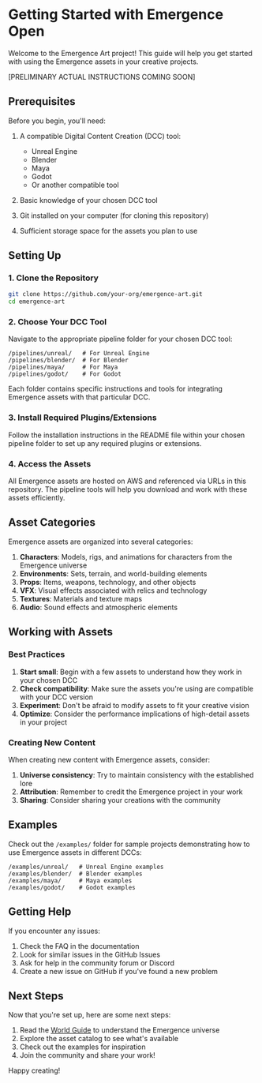 # Getting Started with Emergence Open

Welcome to the Emergence Art project! This guide will help you get started with using the Emergence assets in your creative projects.

[PRELIMINARY ACTUAL INSTRUCTIONS COMING SOON]

## Prerequisites

Before you begin, you'll need:

1. A compatible Digital Content Creation (DCC) tool:
   - Unreal Engine
   - Blender
   - Maya
   - Godot
   - Or another compatible tool

2. Basic knowledge of your chosen DCC tool
3. Git installed on your computer (for cloning this repository)
4. Sufficient storage space for the assets you plan to use

## Setting Up

### 1. Clone the Repository

```bash
git clone https://github.com/your-org/emergence-art.git
cd emergence-art
```

### 2. Choose Your DCC Tool

Navigate to the appropriate pipeline folder for your chosen DCC tool:

```
/pipelines/unreal/   # For Unreal Engine
/pipelines/blender/  # For Blender
/pipelines/maya/     # For Maya
/pipelines/godot/    # For Godot
```

Each folder contains specific instructions and tools for integrating Emergence assets with that particular DCC.

### 3. Install Required Plugins/Extensions

Follow the installation instructions in the README file within your chosen pipeline folder to set up any required plugins or extensions.

### 4. Access the Assets

All Emergence assets are hosted on AWS and referenced via URLs in this repository. The pipeline tools will help you download and work with these assets efficiently.

## Asset Categories

Emergence assets are organized into several categories:

1. **Characters**: Models, rigs, and animations for characters from the Emergence universe
2. **Environments**: Sets, terrain, and world-building elements
3. **Props**: Items, weapons, technology, and other objects
4. **VFX**: Visual effects associated with relics and technology
5. **Textures**: Materials and texture maps
6. **Audio**: Sound effects and atmospheric elements

## Working with Assets

### Best Practices

1. **Start small**: Begin with a few assets to understand how they work in your chosen DCC
2. **Check compatibility**: Make sure the assets you're using are compatible with your DCC version
3. **Experiment**: Don't be afraid to modify assets to fit your creative vision
4. **Optimize**: Consider the performance implications of high-detail assets in your project

### Creating New Content

When creating new content with Emergence assets, consider:

1. **Universe consistency**: Try to maintain consistency with the established lore
2. **Attribution**: Remember to credit the Emergence project in your work
3. **Sharing**: Consider sharing your creations with the community

## Examples

Check out the `/examples/` folder for sample projects demonstrating how to use Emergence assets in different DCCs:

```
/examples/unreal/   # Unreal Engine examples
/examples/blender/  # Blender examples
/examples/maya/     # Maya examples
/examples/godot/    # Godot examples
```

## Getting Help

If you encounter any issues:

1. Check the FAQ in the documentation
2. Look for similar issues in the GitHub Issues
3. Ask for help in the community forum or Discord
4. Create a new issue on GitHub if you've found a new problem

## Next Steps

Now that you're set up, here are some next steps:

1. Read the [World Guide](./world-guide.md) to understand the Emergence universe
2. Explore the asset catalog to see what's available
3. Check out the examples for inspiration
4. Join the community and share your work!

Happy creating!